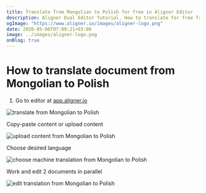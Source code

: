 ```yaml
---
title: Translate from Mongolian to Polish for free in Aligner Editor
description: Aligner Dual Editor Tutorial. How to translate for free from Mongolian to Polish. Aligner is multilingual document management platform. 
ogImage: "https://www.aligner.io/images/aligner-logo.png"
date: 2020-05-06T07:09:21+03:00
image: ../images/aligner-logo.png
onBlog: true
---
```


# How to translate document from Mongolian to Polish

1. Go to editor at [app.aligner.io](https://app.aligner.io "Aligner App web page")

![translate from Mongolian to Polish](../aligner-blank-editor.png "translate from Mongolian to Polish")

Copy-paste content or upload content

![upload content from Mongolian to Polish](../aligner-uploaded-document.png "upload content from Mongolian to Polish")

Choose desired language

![choose machine translation from Mongolian to Polish](../aligner-language-dropdown.png "choose machine translation from Mongolian to Polish")

Work and edit 2 documents in parallel

![edit translation from Mongolian to Polish](../aligner-double-sitded-editor.png "edit translation from Mongolian to Polish")

